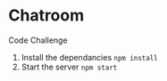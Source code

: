 # Chatroom
 Code Challenge

1. Install the dependancies 
```npm install```
2. Start the server
```npm start ```